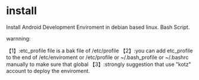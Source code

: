 install
=======
Install Android Development Enviroment in debian based linux. Bash Script.

warnning:

【1】:etc_profile file is a bak file of /etc/profile
【2】:you can add etc_profile to the end of  /etc/enviroment or /etc/profile or ~/.bash_profile or ~/.bashrc 
manually to make sure that global 
【3】:strongly suggestion that  use "kotz" account to deploy the enviroment. 
